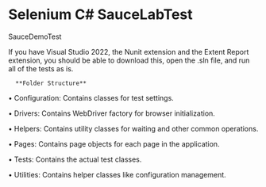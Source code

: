 # Selenium C# SauceLabTest
SauceDemoTest

If you have Visual Studio 2022, the Nunit extension and the Extent Report extension, you should be able to download this, open the .sln file, and run all of the tests as is.

      **Folder Structure**
      
•	Configuration: Contains classes for test settings.

•	Drivers: Contains WebDriver factory for browser initialization.

•	Helpers: Contains utility classes for waiting and other common operations.

•	Pages: Contains page objects for each page in the application.

•	Tests: Contains the actual test classes.

•	Utilities: Contains helper classes like configuration management.
